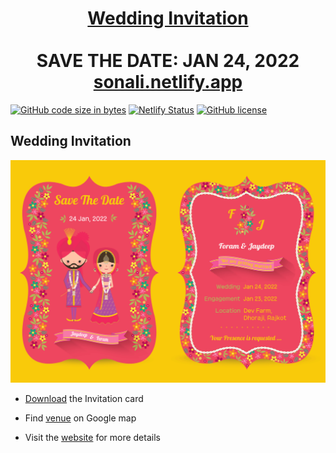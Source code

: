 <h1 align="center"><a href="https://sonali.netlify.app/">Wedding Invitation</a> <br> <br> SAVE THE DATE: JAN 24, 2022 <br> <a href="https://sonali.netlify.app/">sonali.netlify.app</a></h1>

[![GitHub code size in bytes](https://img.shields.io/github/languages/code-size/vinitshahdeo/Wedding-Invitation?logo=github)](https://sonali.netlify.app/) [![Netlify Status](https://api.netlify.com/api/v1/badges/e945f101-f434-45e6-8c33-df855c6b2082/deploy-status)](https://app.netlify.com/sites/sonali/deploys) [![GitHub license](https://img.shields.io/github/license/vinitshahdeo/Wedding-Invitation?logo=github)](https://github.com/vinitshahdeo/Wedding-Invitation)

## Wedding Invitation

<a href="https://sonali.netlify.app/"><img src="https://raw.githubusercontent.com/FSojitra/Wedding-Invitation/master/invitation/invitation.jpg" /></a>

- [Download](https://github.com/FSojitra/Wedding-Invitation/raw/master/invitation/invitation.pdf) the Invitation card

- Find [venue](https://www.google.com/maps/place/Dev+Farm/@21.7400103,70.4635673,17z/data=!4m12!1m6!3m5!1s0x39581f772a258e1d:0xdac8b93fe13c4aa6!2sDev+Farm!8m2!3d21.7400141!4d70.4658328!3m4!1s0x39581f772a258e1d:0xdac8b93fe13c4aa6!8m2!3d21.7400141!4d70.4658328) on Google map

- Visit the [website](https://sonali.netlify.app/) for more details
